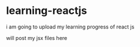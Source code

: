 # learning-reactjs

i am going to upload my learning progress of react js

will post my jsx files here